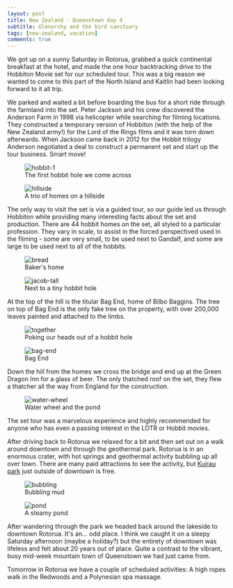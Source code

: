 ```yaml
---
layout: post
title: New Zealand - Queenstown day 4
subtitle: Glenorchy and the bird sanctuary
tags: [new-zealand, vacation]
comments: true
---
```


We got up on a sunny Saturday in Rotorua, grabbed a quick continental breakfast at the hotel, and made the one hour backtracking drive to the Hobbiton Movie set for our scheduled tour. This was a big reason we wanted to come to this part of the North Island and Kaitlin had been looking forward to it all trip.

We parked and waited a bit before boarding the bus for a short ride through the farmland into the set. Peter Jackson and his crew discovered the Anderson Farm in 1998 via helicopter while searching for filming locations. They constructed a temporary version of Hobbiton (with the help of the New Zealand army!) for the Lord of the Rings films and it was torn down afterwards. When Jackson came back in 2012 for the Hobbit trilogy Anderson negotiated a deal to construct a permanent set and start up the tour business. Smart move!

<figure>
  <img src="{{site.url}}/assets/img/2023-03-11-rotorua-day-1/hobbit-1.JPG" alt="hobbit-1"/>
  <figcaption>The first hobbit hole we come across</figcaption>
</figure>

<figure>
  <img src="{{site.url}}/assets/img/2023-03-11-rotorua-day-1/hillside.JPG" alt="hillside"/>
  <figcaption>A trio of homes on a hillside</figcaption>
</figure>

The only way to visit the set is via a guided tour, so our guide led us through Hobbiton while providing many interesting facts about the set and production. There are 44 hobbit homes on the set, all styled to a particular profession. They vary in scale, to assist in the forced perspectived used in the filming - some are very small, to be used next to Gandalf, and some are large to be used next to all of the hobbits.

<figure>
  <img src="{{site.url}}/assets/img/2023-03-11-rotorua-day-1/bread.JPG" alt="bread"/>
  <figcaption>Baker's home</figcaption>
</figure>

<figure>
  <img src="{{site.url}}/assets/img/2023-03-11-rotorua-day-1/jacob-tall.JPG" alt="jacob-tall"/>
  <figcaption>Next to a tiny hobbit hole</figcaption>
</figure>

At the top of the hill is the titular Bag End, home of Bilbo Baggins. The tree on top of Bag End is the only fake tree on the property, with over 200,000 leaves painted and attached to the limbs.

<figure>
  <img src="{{site.url}}/assets/img/2023-03-11-rotorua-day-1/together.JPG" alt="together"/>
  <figcaption>Poking our heads out of a hobbit hole</figcaption>
</figure>

<figure>
  <img src="{{site.url}}/assets/img/2023-03-11-rotorua-day-1/bag-end.JPG" alt="bag-end"/>
  <figcaption>Bag End</figcaption>
</figure>

Down the hill from the homes we cross the bridge and end up at the Green Dragon Inn for a glass of beer. The only thatched roof on the set, they flew a thatcher all the way from England for the construction.

<figure>
  <img src="{{site.url}}/assets/img/2023-03-11-rotorua-day-1/water-wheel.JPG" alt="water-wheel"/>
  <figcaption>Water wheel and the pond</figcaption>
</figure>

The set tour was a marvelous experience and highly recommended for anyone who has even a passing interest in the LOTR or Hobbit movies.

After driving back to Rotorua we relaxed for a bit and then set out on a walk around downtown and through the geothermal park. Rotorua is in an enormous crater, with hot springs and geothermal activity bubbling up all over town. There are many paid attractions to see the activity, but [Kuirau park](https://www.rotoruanz.com/things-to-do/family-fun/kuirau-park) just outside of downtown is free.

<figure>
  <img src="{{site.url}}/assets/img/2023-03-11-rotorua-day-1/bubbling.JPG" alt="bubbling"/>
  <figcaption>Bubbling mud</figcaption>
</figure>

<figure>
  <img src="{{site.url}}/assets/img/2023-03-11-rotorua-day-1/pond.JPG" alt="pond"/>
  <figcaption>A steamy pond</figcaption>
</figure>

After wandering through the park we headed back around the lakeside to downtown Rotorua. It's an... odd place. I think we caught it on a sleepy Saturday afternoon (maybe a holiday?) but the entirety of downtown was lifeless and felt about 20 years out of place. Quite a contrast to the vibrant, busy mid-week mountain town of Queenstown we had just came from.

Tomorrow in Rotorua we have a couple of scheduled activities: A high ropes walk in the Redwoods and a Polynesian spa massage.
